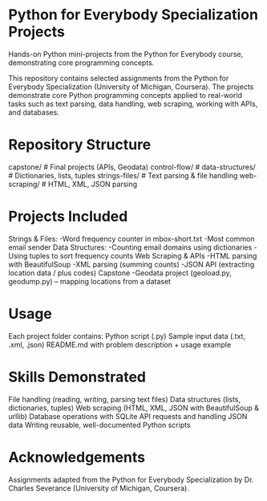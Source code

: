 # Python for Everybody Specialization Projects
Hands-on Python mini-projects from the Python for Everybody course, demonstrating core programming concepts.

This repository contains selected assignments from the Python for Everybody Specialization (University of Michigan, Coursera).
The projects demonstrate core Python programming concepts applied to real-world tasks such as text parsing, data handling, web scraping, working with APIs, and databases.

# Repository Structure 
capstone/           # Final projects (APIs, Geodata)
control-flow/       # 
data-structures/    # Dictionaries, lists, tuples
strings-files/      # Text parsing & file handling
web-scraping/       # HTML, XML, JSON parsing

# Projects Included 
Strings & Files:
  -Word frequency counter in mbox-short.txt
  -Most common email sender
Data Structures:
  -Counting email domains using dictionaries
  -Using tuples to sort frequency counts
Web Scraping & APIs
  -HTML parsing with BeautifulSoup
  -XML parsing (summing counts)
  -JSON API (extracting location data / plus codes)
Capstone
  -Geodata project (geoload.py, geodump.py) – mapping locations from a dataset

# Usage
Each project folder contains:
Python script (.py)
Sample input data (.txt, .xml, .json)
README.md with problem description + usage example 

# Skills Demonstrated 
File handling (reading, writing, parsing text files)
Data structures (lists, dictionaries, tuples)
Web scraping (HTML, XML, JSON with BeautifulSoup & urllib)
Database operations with SQLite
API requests and handling JSON data
Writing reusable, well-documented Python scripts

# Acknowledgements 
Assignments adapted from the Python for Everybody Specialization by Dr. Charles Severance (University of Michigan, Coursera).


